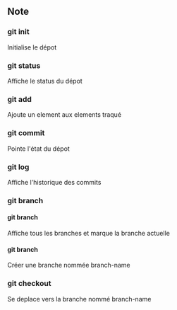 ## Note
### git init
Initialise le dépot
### git status 
Affiche le status du dépot
### git add 
Ajoute un element aux elements traqué
### git commit
Pointe l'état du dépot
### git log
Affiche l'historique des commits
### git branch
#### git branch
Affiche tous les branches et marque la branche actuelle
#### git branch <branch-name>
Créer une branche nommée branch-name
### git checkout <branch-name>
Se deplace vers la branche nommé branch-name

